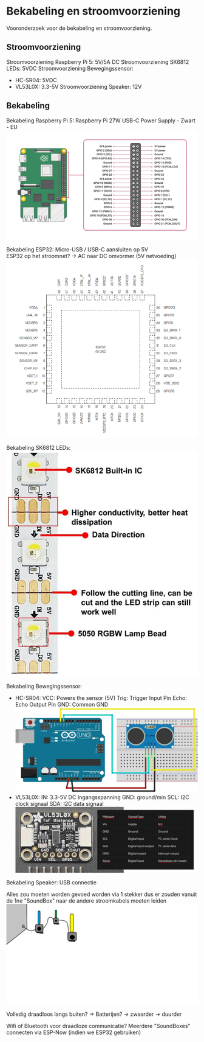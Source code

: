# Bekabeling en stroomvoorziening

Vooronderzoek voor de bekabeling en stroomvoorziening.


## Stroomvoorziening

Stroomvoorziening Raspberry Pi 5: 5V/5A DC
Stroomvoorziening SK6812 LEDs: 5VDC 
Stroomvoorziening Bewegingssensor:  
- HC-SR04: 5VDC
- VL53L0X: 3.3-5V
Stroomvoorziening Speaker: 12V 

## Bekabeling

Bekabeling Raspberry Pi 5: Raspberry Pi 27W USB-C Power Supply - Zwart - EU     
![PinoutRPi5](./fotos/raspberry-pi-5-gpio-pinout-diagram.webp)

Bekabeling ESP32: Micro-USB / USB-C aansluiten op 5V  
ESP32 op het stroomnet? -> AC naar DC omvormer (5V netvoeding)
![PinoutESP32](./fotos/esp32Pinout.png)


Bekabeling SK6812 LEDs:   ![alt text](./fotos/SK6812LED.png)

Bekabeling Bewegingssensor: 
- HC-SR04:
VCC: Powers the sensor (5V)
Trig: Trigger Input Pin
Echo: Echo Output Pin
GND: Common GND  
![ArduinoAansluiting](./fotos/ultrasonic-sensor-with-arduino-hc-sr04.webp)
- VL53L0X: 
IN: 3.3-5V DC Ingangsspanning
GND: ground/min
SCL: I2C clock signaal
SDA: I2C data signaal  
![PinoutVL53L0X](./fotos/VL53L0XPinout.png)

Bekabeling Speaker: USB connectie

Alles zou moeten worden gevoed worden via 1 stekker dus er zouden vanuit de 1ne "SoundBox" naar de andere stroomkabels moeten leiden  
![bekabelingMacro](./fotos/voorstelling%20bekabeling%20Macro.png)


Volledig draadloos langs buiten? -> Batterijen? -> zwaarder -> duurder 

Wifi of Bluetooth voor draadloze communicatie?
Meerdere "SoundBoxes" connecten via ESP-Now (indien we ESP32 gebruiken)
